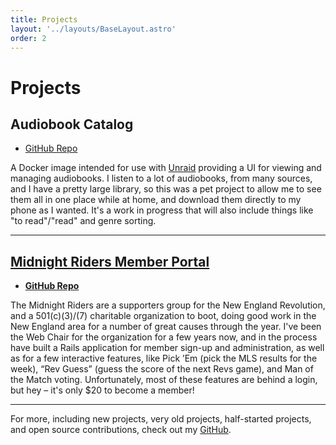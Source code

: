 ```yaml
---
title: Projects
layout: '../layouts/BaseLayout.astro'
order: 2
---
```


# Projects

## Audiobook Catalog

- [GitHub Repo](https://github.com/bensaufley/audiobook-catalog)

A Docker image intended for use with [Unraid](https://www.unraid.net/) providing
a UI for viewing and managing audiobooks. I listen to a lot of audiobooks, from
many sources, and I have a pretty large library, so this was a pet project to
allow me to see them all in one place while at home, and download them directly
to my phone as I wanted. It's a work in progress that will also include things
like "to read"/"read" and genre sorting.

---

## [Midnight Riders Member Portal](https://members.midnightriders.com)

- **[GitHub Repo](https://github.com/MidnightRiders/MemberPortal)**

The Midnight Riders are a supporters group for the New England Revolution, and a
501(c)(3)/(7) charitable organization to boot, doing good work in the New
England area for a number of great causes through the year. I've been the Web
Chair for the organization for a few years now, and in the process have built a
Rails application for member sign-up and administration, as well as for a few
interactive features, like Pick ’Em (pick the MLS results for the week), “Rev
Guess” (guess the score of the next Revs game), and Man of the Match voting.
Unfortunately, most of these features are behind a login, but hey – it's only
$20 to become a member!

---

For more, including new projects, very old projects, half-started projects, and
open source contributions, check out my [GitHub].

[github]: https://github.com/bensaufley
